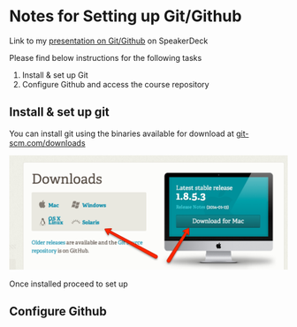 Notes for Setting up Git/Github 
===============================

Link to my [presentation on Git/Github] on SpeakerDeck


Please find below instructions for the following tasks

1. Install & set up Git
2. Configure Github and access the course repository


## Install & set up git

You can install git using the binaries available for download at [git-scm.com/downloads](http://git-scm.com/downloads)

![Install Git](img/dnldGit.png "Download Git")

Once installed proceed to set up

## Configure Github





[presentation on Git/Github]: https://speakerdeck.com/seekshreyas/introduction-to-git-and-github